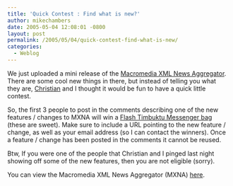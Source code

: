 ```yaml
---
title: 'Quick Contest : Find what is new?'
author: mikechambers
date: 2005-05-04 12:08:01 -0800
layout: post
permalink: /2005/05/04/quick-contest-find-what-is-new/
categories:
  - Weblog
---
```



We just uploaded a mini release of the [Macromedia XML News Aggregator][1]. There are some cool new things in there, but instead of telling you what they are, [Christian][2] and I thought it would be fun to have a quick little contest.

So, the first 3 people to post in the comments describing one of the new features / changes to MXNA will win a [ Flash Timbuktu Messenger bag][3] (these are sweet). Make sure to include a URL pointing to the new feature / change, as well as your email address (so I can contact the winners). Once a feature / change has been posted in the comments it cannot be reused.

Btw, If you were one of the people that Christian and I pinged last night showing off some of the new features, then you are not eligible (sorry).

You can view the Macromedia XML News Aggregator (MXNA) [here][1].

 [1]: http://weblogs.macromedia.com/mxna/
 [2]: /cantrell/
 [3]: http://www.markme.com/mesh/files/flash_bag.jpg